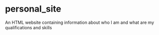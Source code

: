 # personal_site
An HTML website containing information about who I am and what are my qualifications and skills

